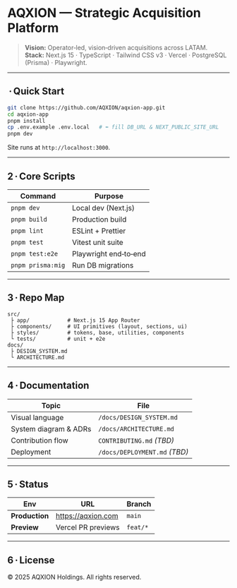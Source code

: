 # AQXION — Strategic Acquisition Platform

> **Vision:** Operator‑led, vision‑driven acquisitions across LATAM.  
> **Stack:** Next.js 15 · TypeScript · Tailwind CSS v3 · Vercel · PostgreSQL (Prisma) · Playwright.

---

##  · Quick Start

```bash
git clone https://github.com/AQXION/aqxion-app.git
cd aqxion-app
pnpm install
cp .env.example .env.local   # ⬅️ fill DB_URL & NEXT_PUBLIC_SITE_URL
pnpm dev
```

Site runs at `http://localhost:3000`.

---

## 2 · Core Scripts

| Command            | Purpose                          |
|--------------------|----------------------------------|
| `pnpm dev`         | Local dev (Next.js)              |
| `pnpm build`       | Production build                 |
| `pnpm lint`        | ESLint + Prettier                |
| `pnpm test`        | Vitest unit suite                |
| `pnpm test:e2e`    | Playwright end‑to‑end            |
| `pnpm prisma:mig`  | Run DB migrations                |

---

## 3 · Repo Map

```
src/
 ├ app/            # Next.js 15 App Router
 ├ components/     # UI primitives (layout, sections, ui)
 ├ styles/         # tokens, base, utilities, components
 └ tests/          # unit + e2e
docs/
 ├ DESIGN_SYSTEM.md
 └ ARCHITECTURE.md
```

---

## 4 · Documentation

| Topic | File |
|-------|------|
| Visual language | `/docs/DESIGN_SYSTEM.md` |
| System diagram & ADRs | `/docs/ARCHITECTURE.md` |
| Contribution flow | `CONTRIBUTING.md` *(TBD)* |
| Deployment | `/docs/DEPLOYMENT.md` *(TBD)* |

---

## 5 · Status

| Env | URL | Branch |
|-----|-----|--------|
| **Production** | https://aqxion.com | `main` |
| **Preview** | Vercel PR previews | `feat/*` |

---

## 6 · License

© 2025 AQXION Holdings. All rights reserved.
